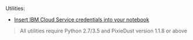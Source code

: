 Utilities:
* [Insert IBM Cloud Service credentials into your notebook](https://github.com/ibm-watson-data-lab/cf-service-credential-browser)

> All utilities require Python 2.7/3.5 and PixieDust version 1.1.8 or above

